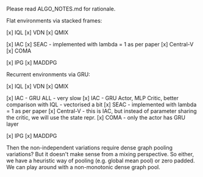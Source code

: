 Please read ALGO_NOTES.md for rationale. 

Flat environments via stacked frames:

[x] IQL
[x] VDN
[x] QMIX

[x] IAC
[x] SEAC - implemented with lambda = 1 as per paper
[x] Central-V
[x] COMA

[x] IPG
[x] MADDPG

Recurrent environments via GRU:

[x] IQL
[x] VDN
[x] QMIX

[x] IAC - GRU ALL - very slow
[x] IAC - GRU Actor, MLP Critic, better comparison with IQL - vectorised a bit
[x] SEAC - implemented with lambda = 1 as per paper
[x] Central-V - this is IAC, but instead of parameter sharing the critic, we will use the state repr.
[x] COMA - only the actor has GRU layer

[x] IPG
[x] MADDPG

Then the non-independent variations require dense graph pooling variations? But it doesn't make sense from a mixing perspective. So either, we have a heuristic way of pooling (e.g. global mean pool) or zero padded. We can play around with a non-monotonic dense graph pool. 